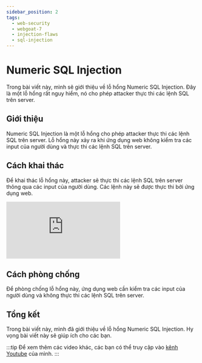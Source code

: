 ```yaml
---
sidebar_position: 2
tags:
  - web-security
  - webgoat-7
  - injection-flaws
  - sql-injection
---
```


# Numeric SQL Injection

Trong bài viết này, mình sẽ giới thiệu về lỗ hổng Numeric SQL Injection. Đây là một lỗ hổng rất nguy hiểm, nó cho phép attacker thực thi các lệnh SQL trên server.

## Giới thiệu

Numeric SQL Injection là một lỗ hổng cho phép attacker thực thi các lệnh SQL trên server. Lỗ hổng này xảy ra khi ứng dụng web không kiểm tra các input của người dùng và thực thi các lệnh SQL trên server.

## Cách khai thác

Để khai thác lỗ hổng này, attacker sẽ thực thi các lệnh SQL trên server thông qua các input của người dùng. Các lệnh này sẽ được thực thi bởi ứng dụng web.

<iframe class="video" 
    src="https://www.youtube.com/embed/NMV20hGsm-M" 
    title="Numeric SQL Injection" 
    frameborder="0" 
    allow="accelerometer; autoplay; clipboard-write; encrypted-media; gyroscope; picture-in-picture; web-share" allowfullscreen>
</iframe>

## Cách phòng chống

Để phòng chống lỗ hổng này, ứng dụng web cần kiểm tra các input của người dùng và không thực thi các lệnh SQL trên server.

## Tổng kết

Trong bài viết này, mình đã giới thiệu về lỗ hổng Numeric SQL Injection. Hy vọng bài viết này sẽ giúp ích cho các bạn.

:::tip
Để xem thêm các video khác, các bạn có thể truy cập vào [kênh Youtube](https://www.youtube.com/TienNguyen09) của mình.
:::